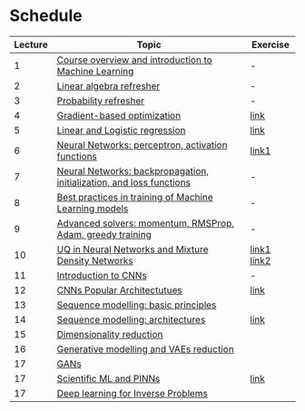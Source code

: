 # Schedule

| Lecture | Topic                                                                                     | Exercise |
|---------|-------------------------------------------------------------------------------------------|----------|
| 1       | [Course overview and introduction to Machine Learning](lectures/01_intro.md)              | -        |
| 2       | [Linear algebra refresher](lectures/02_linalg.md)                                         | -        |
| 3       | [Probability refresher](lectures/02_prob.md)                                              | -        | 
| 4       | [Gradient-based optimization](lectures/03_gradopt.md)                                     | [link](https://github.com/DIG-Kaust/MLgeoscience/blob/main/labs/notebooks/VisualOptimization/1_VisualOptimization.ipynb) |
| 5       | [Linear and Logistic regression](lectures/04_linreg.md)                                   | [link](https://github.com/DIG-Kaust/MLgeoscience/blob/main/labs/notebooks/BasicTorch/2_BasicPytorch.ipynb) |
| 6       | [Neural Networks: perceptron, activation functions](lectures/05_nn.md)                    | [link1](https://github.com/DIG-Kaust/MLgeoscience/blob/main/labs/notebooks/BasicTorch/2_BasicPytorch.ipynb)   | 
| 7       | [Neural Networks: backpropagation, initialization, and loss functions](lectures/06_nn.md) | -        | 
| 8       | [Best practices in training of Machine Learning models](lectures/07_bestpractice.md)      | -        | 
| 9       | [Advanced solvers: momentum, RMSProp, Adam, greedy training](lectures/08_gradopt1.md)     | -        | 
| 10      | [UQ in Neural Networks and Mixture Density Networks](lectures/09_mdn.md)                  | [link1](https://github.com/DIG-Kaust/MLgeoscience/blob/main/labs/notebooks/LearningFunction/LearningFunction.ipynb) [link2](https://github.com/DIG-Kaust/MLgeoscience/blob/main/labs/notebooks/MixtureDensityNetwork/MDN.ipynb)         | 
| 11      | [Introduction to CNNs](lectures/10_cnn.md)                                                | -        | 
| 12      | [CNNs Popular Architectutues](lectures/11_cnnarch.md)                                     | [link](https://github.com/DIG-Kaust/MLgeoscience/blob/main/labs/notebooks/SaltNet/SaltNet.ipynb)  | 
| 13      | [Sequence modelling: basic principles](lectures/12_seqmod.md)                             |          | 
| 14      | [Sequence modelling: architectures](lectures/12_seqmod.md)                                | [link](https://github.com/DIG-Kaust/MLgeoscience/blob/main/labs/notebooks/EventDetection/EventDetection.ipynb)  | 
| 15      | [Dimensionality reduction](lectures/13_dimred.md)                                         |          | 
| 16      | [Generative modelling and VAEs reduction](lectures/14_vae.md)                             |          | 
| 17      | [GANs](lectures/15_gans.md)                                                               |          | 
| 17      | [Scientific ML and PINNs](lectures/16_pinns.md)                                           | [link](https://github.com/DIG-Kaust/MLgeoscience/blob/main/labs/notebooks/EikonalPINN/EikonalPINN_constant.ipynb)  | 
| 17      | [Deep learning for Inverse Problems](lectures/17_deepinv.md)                              |          | 
